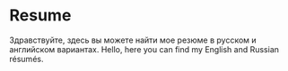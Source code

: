 # Resume
Здравствуйте, здесь вы можете найти мое резюме в русском и английском вариантах.
Hello, here you can find my English and Russian résumés.
